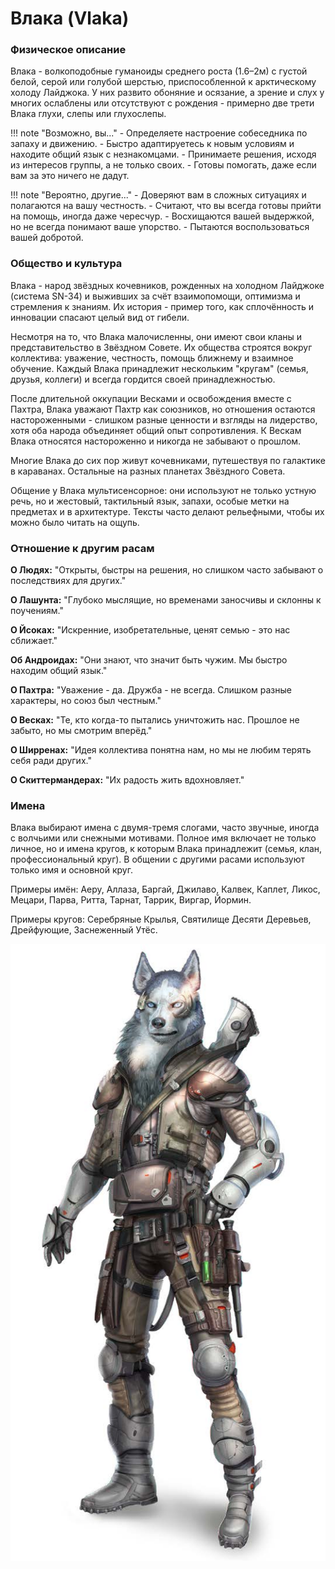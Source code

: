 # Влака (Vlaka)

### Физическое описание
Влака - волкоподобные гуманоиды среднего роста (1.6–2м) с густой белой, серой или голубой шерстью, приспособленной к арктическому холоду Лайджока. У них развито обоняние и осязание, а зрение и слух у многих ослаблены или отсутствуют с рождения - примерно две трети Влака глухи, слепы или глухослепы.

!!! note "Возможно, вы..."
    - Определяете настроение собеседника по запаху и движению.
    - Быстро адаптируетесь к новым условиям и находите общий язык с незнакомцами.
    - Принимаете решения, исходя из интересов группы, а не только своих.
    - Готовы помогать, даже если вам за это ничего не дадут.

!!! note "Вероятно, другие..."
    - Доверяют вам в сложных ситуациях и полагаются на вашу честность.
    - Считают, что вы всегда готовы прийти на помощь, иногда даже чересчур.
    - Восхищаются вашей выдержкой, но не всегда понимают ваше упорство.
    - Пытаются воспользоваться вашей добротой.

### Общество и культура
Влака - народ звёздных кочевников, рожденных на холодном Лайджоке (система SN-34) и выживших за счёт взаимопомощи, оптимизма и стремления к знаниям. Их история - пример того, как сплочённость и инновации спасают целый вид от гибели.

Несмотря на то, что Влака малочисленны, они имеют свои кланы и представительство в Звёздном Совете. Их общества строятся вокруг коллектива: уважение, честность, помощь ближнему и взаимное обучение. Каждый Влака принадлежит нескольким "кругам" (семья, друзья, коллеги) и всегда гордится своей принадлежностью.

После длительной оккупации Весками и освобождения вместе с Пахтра, Влака уважают Пахтр как союзников, но отношения остаются настороженными - слишком разные ценности и взгляды на лидерство, хотя оба народа объединяет общий опыт сопротивления. К Вескам Влака относятся настороженно и никогда не забывают о прошлом.

Многие Влака до сих пор живут кочевниками, путешествуя по галактике в караванах. Остальные на разных планетах Звёздного Совета.

Общение у Влака мультисенсорное: они используют не только устную речь, но и жестовый, тактильный язык, запахи, особые метки на предметах и в архитектуре. Тексты часто делают рельефными, чтобы их можно было читать на ощупь.

### Отношение к другим расам
**О Людях:**
"Открыты, быстры на решения, но слишком часто забывают о последствиях для других."

**О Лашунта:**
"Глубоко мыслящие, но временами заносчивы и склонны к поучениям."

**О Йсоках:**
"Искренние, изобретательные, ценят семью - это нас сближает."

**Об Андроидах:**
"Они знают, что значит быть чужим. Мы быстро находим общий язык."

**О Пахтра:**
"Уважение - да. Дружба - не всегда. Слишком разные характеры, но союз был честным."

**О Весках:**
"Те, кто когда-то пытались уничтожить нас. Прошлое не забыто, но мы смотрим вперёд."

**О Ширренах:**
"Идея коллектива понятна нам, но мы не любим терять себя ради других."

**О Скиттермандерах:**
"Их радость жить вдохновляет."

### Имена
Влака выбирают имена с двумя-тремя слогами, часто звучные, иногда с волчьими или снежными мотивами. Полное имя включает не только личное, но и имена кругов, к которым Влака принадлежит (семья, клан, профессиональный круг). В общении с другими расами используют только имя и основной круг.

Примеры имён:
Аеру, Аллаза, Баргай, Джилаво, Калвек, Каплет, Ликос, Мецари, Парва, Ритта, Тарнат, Таррик, Виргар, Йормин.

Примеры кругов:
Серебряные Крылья, Святилище Десяти Деревьев, Дрейфующие, Заснеженный Утёс.

![Влака](../../images/vlaka.jpg)